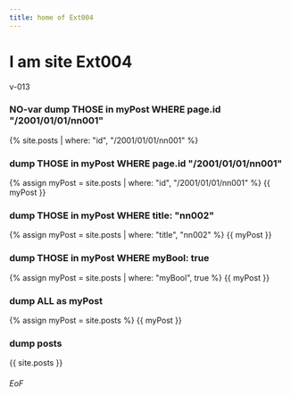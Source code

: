 ```yaml
---
title: home of Ext004
---
```


# I am site Ext004

v-013

### NO-var dump THOSE in myPost WHERE page.id "/2001/01/01/nn001"
{% site.posts | where: "id", "/2001/01/01/nn001" %}

### dump THOSE in myPost WHERE page.id "/2001/01/01/nn001"
{% assign myPost = site.posts | where: "id", "/2001/01/01/nn001" %}
{{ myPost }}

### dump THOSE in myPost WHERE title: "nn002"
{% assign myPost = site.posts | where: "title", "nn002" %}
{{ myPost }}


### dump THOSE in myPost WHERE myBool: true
{% assign myPost = site.posts | where: "myBool", true %}
{{ myPost }}

### dump ALL as myPost
{% assign myPost = site.posts %}
{{ myPost }}

### dump posts
{{ site.posts }}


###### EoF
